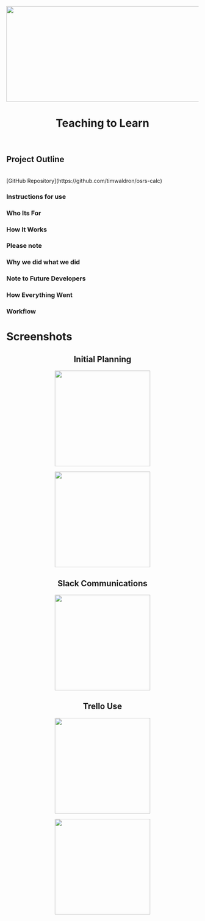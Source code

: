 <p align="center">
  <img width="1050" height="250" src=images/cube.png></p>
  
<h1 align="center"> 
Teaching to Learn
</h1>
<br>

## Project Outline

<br>
[GitHub Repository](https://github.com/timwaldron/osrs-calc)
<br>

### Instructions for use

### Who Its For

### How It Works

### Please note

### Why we did what we did

### Note to Future Developers

### How Everything Went

### Workflow

# Screenshots 

<h2 align="center"> 
Initial Planning
</h2>
<p align="center">
  <img width="250" height="250" src=docs/image.png>
</p>

<p align="center">
  <img width="250" height="250" src=docs/image.png>
</p>


<h2 align="center"> 
Slack Communications
</h2>
<p align="center">
  <img width="250" height="250" src=docs/image.png>
</p>


<h2 align="center"> 
Trello Use
</h2>
<p align="center">
  <img width="250" height="250" src=docs/image.png>
</p>

<p align="center">
  <img width="250" height="250" src=docs/image.png>
</p>
